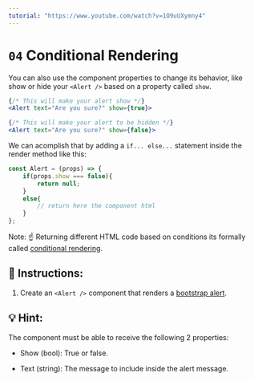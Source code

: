 ```yaml
---
tutorial: "https://www.youtube.com/watch?v=1O9uUXymny4"
---
```


# `04` Conditional Rendering

You can also use the component properties to change its behavior, like show or hide your `<Alert />` based on a property called `show`.

```jsx
{/* This will make your alert show */}
<Alert text="Are you sure?" show={true}>

{/* This will make your alert to be hidden */}
<Alert text="Are you sure?" show={false}>
```

We can acomplish that by adding a `if... else...` statement inside the render method like this:

```jsx
const Alert = (props) => {
    if(props.show === false){
        return null;
    }
    else{
        // return here the component html
    }
};
```

Note: ☝️ Returning different HTML code based on conditions its formally called [conditional rendering](https://joshblog.net/2018/conditional-rendering-with-react-and-jsx/).

##  📝 Instructions:

1. Create an `<Alert />` component that renders a [bootstrap alert](https://getbootstrap.com/docs/4.0/components/alerts/#examples).

## 💡 Hint: 

The component must be able to receive the following 2 properties:

+ Show (bool): True or false.

+ Text (string): The message to include inside the alert message.